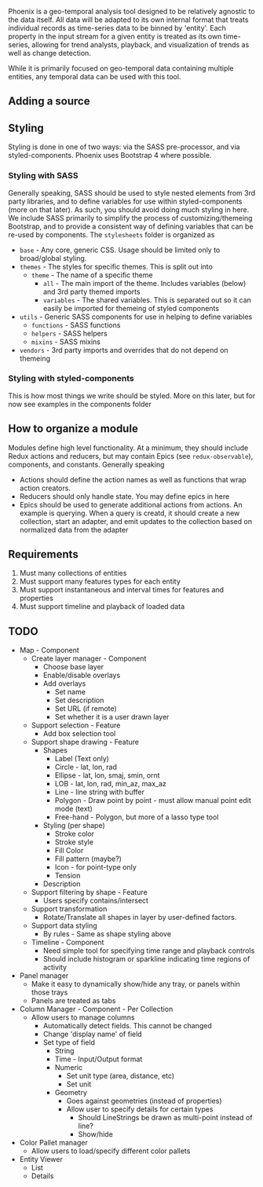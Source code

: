 Phoenix is a geo-temporal analysis tool designed to be relatively agnostic to the data itself. 
All data will be adapted to its own internal format that treats individual records as time-series
data to be binned by 'entity'. Each property in the input stream for a given entity is treated as
its own time-series, allowing for trend analysts, playback, and visualization of trends as well
as change detection.

While it is primarily focused on geo-temporal data containing multiple entities, any temporal data
can be used with this tool. 

## Adding a source

## Styling

Styling is done in one of two ways: via the SASS pre-processor, and via styled-components. Phoenix 
uses Bootstrap 4 where possible. 

### Styling with SASS

Generally speaking, SASS should be used to style nested elements from 3rd party libraries, and to
define variables for use within styled-components (more on that later). As such, you should avoid
doing much styling in here. We include SASS primarily to simplify the process of customizing/themeing
Bootstrap, and to provide a consistent way of defining variables that can be re-used by components.
The `stylesheets` folder is organized as

- `base` - Any core, generic CSS. Usage should be limited only to broad/global styling.
- `themes` - The styles for specific themes. This is split out into
  - `theme` - The name of a specific theme
    - `all` - The main import of the theme. Includes variables (below) and 3rd party themed imports
    - `variables` - The shared variables. This is separated out so it can easily be imported for themeing of styled components
- `utils` - Generic SASS components for use in helping to define variables 
  - `functions` - SASS functions
  - `helpers` - SASS helpers    
  - `mixins` - SASS mixins
- `vendors` - 3rd party imports and overrides that do not depend on themeing 

### Styling with styled-components

This is how most things we write should be styled. More on this later, but for now see examples 
in the components folder

## How to organize a module

Modules define high level functionality. At a minimum, they should include Redux actions and reducers,
but may contain Epics (see `redux-observable`), components, and constants. Generally speaking

- Actions should define the action names as well as functions that wrap action creators.
- Reducers should only handle state. You may define epics in here
- Epics should be used to generate additional actions from actions. An example is querying. When a query is creatd, it should create a new collection, start an adapter, and emit updates to the collection based on normalized data from the adapter

## Requirements

1. Must many collections of entities
2. Must support many features types for each entity
3. Must support instantaneous and interval times for features and properties
4. Must support timeline and playback of loaded data

## TODO

- Map - Component
  - Create layer manager - Component
    - Choose base layer
    - Enable/disable overlays
    - Add overlays
      - Set name
      - Set description
      - Set URL (if remote)
      - Set whether it is a user drawn layer
  - Support selection - Feature
    - Add box selection tool
  - Support shape drawing - Feature
    - Shapes
      - Label (Text only)
      - Circle - lat, lon, rad
      - Ellipse - lat, lon, smaj, smin, ornt
      - LOB - lat, lon, rad, min_az, max_az
      - Line - line string with buffer
      - Polygon - Draw point by point - must allow manual point edit mode (text)
      - Free-hand - Polygon, but more of a lasso type tool
    - Styling (per shape)
      - Stroke color
      - Stroke style
      - Fill Color
      - Fill pattern (maybe?)
      - Icon - for point-type only
      - Tension
    - Description
  - Support filtering by shape - Feature
    - Users specify contains/intersect
  - Support transformation
    - Rotate/Translate all shapes in layer by user-defined factors.
  - Support data styling
    - By rules - Same as shape styling above
  - Timeline - Component
    - Need simple tool for specifying time range and playback controls
    - Should include histogram or sparkline indicating time regions of activity
- Panel manager
  - Make it easy to dynamically show/hide any tray, or panels within those trays
  - Panels are treated as tabs
- Column Manager - Component - Per Collection
  - Allow users to manage columns
    - Automatically detect fields. This cannot be changed
    - Change 'display name' of field
    - Set type of field
      - String
      - Time - Input/Output format
      - Numeric
        - Set unit type (area, distance, etc)
        - Set unit
      - Geometry
        - Goes against geometries (instead of properties)
        - Allow user to specify details for certain types
          - Should LineStrings be drawn as multi-point instead of line?
          - Show/hide
- Color Pallet manager
  - Allow users to load/specify different color pallets
- Entity Viewer
  - List
  - Details
